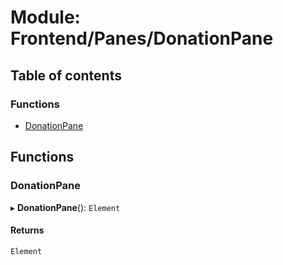 # Module: Frontend/Panes/DonationPane

## Table of contents

### Functions

- [DonationPane](Frontend_Panes_DonationPane.md#donationpane)

## Functions

### DonationPane

▸ **DonationPane**(): `Element`

#### Returns

`Element`

